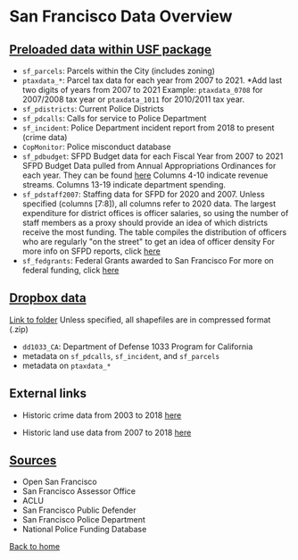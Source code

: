 # San Francisco Data Overview




## <ins> Preloaded data within USF package </ins> 


- `sf_parcels`: Parcels within the City (includes zoning)
- `ptaxdata_*`: Parcel tax data for each year from 2007 to 2021.
  *Add last two digits of years from 2007 to 2021
  Example: `ptaxdata_0708` for 2007/2008 tax year or `ptaxdata_1011` for 2010/2011
  tax year.
- `sf_pdistricts`: Current Police Districts
- `sf_pdcalls`: Calls for service to Police Department
- `sf_incident`: Police Department incident report from 2018 to present (crime data)
- `CopMonitor`: Police misconduct database
- `sf_pdbudget`: SFPD Budget data for each Fiscal Year from 2007 to 2021
  SFPD Budget Data pulled from Annual Appropriations Ordinances for each year. They can be found [here](https://openbook.sfgov.org/webreports/search.aspx?searchString=&year=1986&year2=2021&type=CityBudgets&index=0&index2=3&index3=0)
  Columns 4-10 indicate revenue streams. Columns 13-19 indicate department spending.          
- `sf_pdstaff2007`: Staffing data for SFPD for 2020 and 2007. Unless specified (columns [7:8]), all columns refer to 2020 data.
  The largest expenditure for district offices is officer salaries, so using the number of staff members as a proxy should provide an idea of which districts receive the most funding.
  The table compiles the distribution of officers who are regularly "on the street" to get an idea of officer density
  For more info on SFPD reports, click [here](https://www.sanfranciscopolice.org/your-sfpd/published-reports)
- `sf_fedgrants`: Federal Grants awarded to San Francisco
  For more on federal funding, click [here](https://www.usaspending.gov/search/?hash=1bc27eda4fd1ca4ad84638d682e995cf)
  
  
## <ins> Dropbox data </ins>

 [Link to folder](https://www.dropbox.com/sh/jh6zs8667w2b9wz/AADup1H0hIQktDqFQ0JQwwyIa?dl=0)
 Unless specified, all shapefiles are in compressed format (.zip)
 
- `dd1033_CA`: Department of Defense 1033 Program for California
- metadata on `sf_pdcalls`, `sf_incident`, and `sf_parcels`
- metadata on `ptaxdata_*`

## External links

- Historic crime data from 2003 to 2018 [here](https://data.sfgov.org/Public-Safety/Police-Department-Incident-Reports-Historical-2003/tmnf-yvry)

- Historic land use data from 2007 to 2018 [here](https://data.sfgov.org/Housing-and-Buildings/Assessor-Historical-Secured-Property-Tax-Rolls/wv5m-vpq2)

## <ins> Sources </ins>

- Open San Francisco
- San Francisco Assessor Office
- ACLU
- San Francisco Public Defender
- San Francisco Police Department
- National Police Funding Database


[Back to home](https://github.com/agroimpacts/USF#readme)

